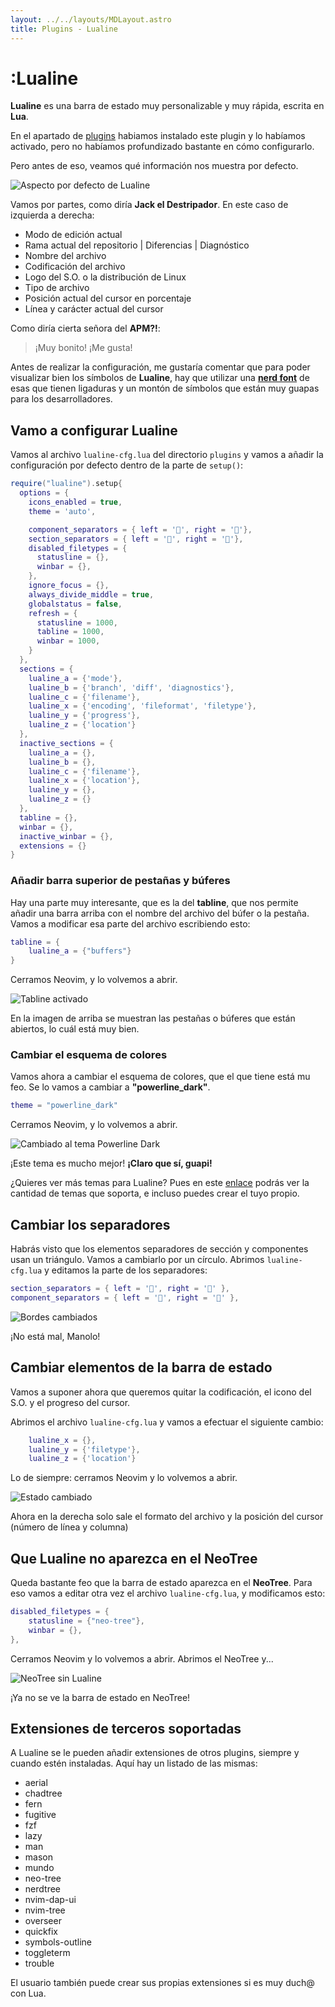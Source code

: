 ```yaml
---
layout: ../../layouts/MDLayout.astro
title: Plugins - Lualine
---
```

# :Lualine

**Lualine** es una barra de estado muy personalizable y muy rápida, escrita en
**Lua**.

En el apartado de [plugins](/plugins) habiamos instalado este plugin y lo
habíamos activado, pero no habíamos profundizado bastante en cómo configurarlo.

Pero antes de eso, veamos qué información nos muestra por defecto.

<img src="/images/lualine/lualine-por-defecto.webp" alt="Aspecto por defecto
de Lualine" />

Vamos por partes, como diría **Jack el Destripador**. En este caso de izquierda
a derecha:

- Modo de edición actual
- Rama actual del repositorio | Diferencias | Diagnóstico
- Nombre del archivo
- Codificación del archivo
- Logo del S.O. o la distribución de Linux
- Tipo de archivo
- Posición actual del cursor en porcentaje
- Línea y carácter actual del cursor

Como diría cierta señora del **APM?!**:

> ¡Muy bonito! ¡Me gusta!

Antes de realizar la configuración, me gustaría comentar que para poder visualizar
bien los símbolos de **Lualine**, hay que utilizar una [**nerd font**](https://www.nerdfonts.com/font-downloads) de esas que
tienen ligaduras y un montón de símbolos que están muy guapas para los
desarrolladores.

## Vamo a configurar Lualine

Vamos al archivo `lualine-cfg.lua` del directorio `plugins` y vamos a añadir la
configuración por defecto dentro de la parte de `setup()`:

```lua
require("lualine").setup{
  options = {
    icons_enabled = true,
    theme = 'auto',

    component_separators = { left = '', right = ''},
    section_separators = { left = '', right = ''},
    disabled_filetypes = {
      statusline = {},
      winbar = {},
    },
    ignore_focus = {},
    always_divide_middle = true,
    globalstatus = false,
    refresh = {
      statusline = 1000,
      tabline = 1000,
      winbar = 1000,
    }
  },
  sections = {
    lualine_a = {'mode'},
    lualine_b = {'branch', 'diff', 'diagnostics'},
    lualine_c = {'filename'},
    lualine_x = {'encoding', 'fileformat', 'filetype'},
    lualine_y = {'progress'},
    lualine_z = {'location'}
  },
  inactive_sections = {
    lualine_a = {},
    lualine_b = {},
    lualine_c = {'filename'},
    lualine_x = {'location'},
    lualine_y = {},
    lualine_z = {}
  },
  tabline = {},
  winbar = {},
  inactive_winbar = {},
  extensions = {}
}
```

### Añadir barra superior de pestañas y búferes

Hay una parte muy interesante, que es la del **tabline**, que nos permite añadir una
barra arriba con el nombre del archivo del búfer o la pestaña. Vamos a modificar esa
parte del archivo escribiendo esto:

``` lua
tabline = {
    lualine_a = {"buffers"}
}
```

Cerramos Neovim, y lo volvemos a abrir.

<img src="/images/lualine/tabline.webp" alt="Tabline activado" />

En la imagen de arriba se muestran las pestañas o búferes que están abiertos, lo cuál
está muy bien.

### Cambiar el esquema de colores

Vamos ahora a cambiar el esquema de colores, que el que tiene está mu feo. Se lo
vamos a cambiar a **"powerline_dark"**.

``` lua
theme = "powerline_dark"
```

Cerramos Neovim, y lo volvemos a abrir.

<img src="/images/lualine/powerline-dark.webp" alt="Cambiado al tema Powerline Dark" />

¡Este tema es mucho mejor! **¡Claro que sí, guapi!**

¿Quieres ver más temas para Lualine? Pues en este [enlace](https://github.com/nvim-lualine/lualine.nvim/blob/master/THEMES.md) podrás ver la cantidad de temas que soporta, e incluso puedes crear el tuyo propio.

## Cambiar los separadores

Habrás visto que los elementos separadores de sección y componentes usan un triángulo. Vamos a cambiarlo por
un círculo. Abrimos `lualine-cfg.lua` y editamos la parte de los separadores:

``` lua
section_separators = { left = '', right = '' },
component_separators = { left = '', right = '' },
```

<img src="/images/lualine/bordes-cambiados.webp" alt="Bordes cambiados" />

¡No está mal, Manolo!

## Cambiar elementos de la barra de estado

Vamos a suponer ahora que queremos quitar la codificación, el icono del S.O. y el progreso del cursor.

Abrimos el archivo `lualine-cfg.lua` y vamos a efectuar el siguiente cambio:

``` lua
    lualine_x = {},
    lualine_y = {'filetype'},
    lualine_z = {'location'}
```

Lo de siempre: cerramos Neovim y lo volvemos a abrir.

<img src="/images/lualine/estado-cambiado.webp" alt="Estado cambiado" />

Ahora en la derecha solo sale el formato del archivo y la posición del cursor (número de línea y columna)

## Que Lualine no aparezca en el NeoTree

Queda bastante feo que la barra de estado aparezca en el **NeoTree**. Para eso vamos
a editar otra vez el archivo `lualine-cfg.lua`, y modificamos esto:

``` lua
disabled_filetypes = {
    statusline = {"neo-tree"},
    winbar = {},
},
```

Cerramos Neovim y lo volvemos a abrir. Abrimos el NeoTree y...

<img src="/images/lualine/neotree-sin-lualine.webp" alt="NeoTree sin Lualine" />

¡Ya no se ve la barra de estado en NeoTree!

## Extensiones de terceros soportadas

A Lualine se le pueden añadir extensiones de otros plugins, siempre y cuando estén
instaladas. Aquí hay un listado de las mismas:

+ aerial
+ chadtree
+ fern
+ fugitive
+ fzf
+ lazy
+ man
+ mason
+ mundo
+ neo-tree
+ nerdtree
+ nvim-dap-ui
+ nvim-tree
+ overseer
+ quickfix
+ symbols-outline
+ toggleterm
+ trouble

El usuario también puede crear sus propias extensiones si es muy duch@ con Lua.
